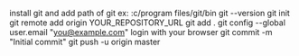 install git and add path of git ex: :c/program files/git/bin
git --version
git init
git remote add origin YOUR_REPOSITORY_URL
git add .
git config --global user.email "you@example.com"
login with your browser
git commit -m "Initial commit"
git push -u origin master
